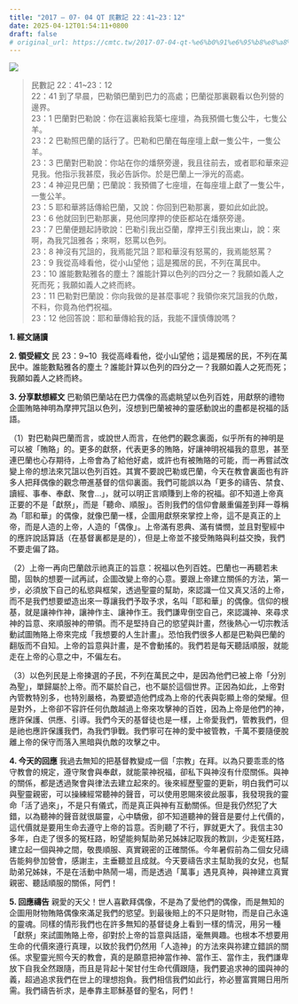 ```yaml
---
title: "2017 – 07- 04 QT 民數記 22：41~23：12"
date: 2025-04-12T01:54:11+0800
draft: false
# original_url: https://cmtc.tw/2017-07-04-qt-%e6%b0%91%e6%95%b8%e8%a8%98-22%ef%bc%9a4123%ef%bc%9a12
---
```


![](/images/qt.jpg)
> 民數記 22：41\~23：12  
> 22：41 到了早晨，巴勒領巴蘭到巴力的高處；巴蘭從那裏觀看以色列營的邊界。  
> 23：1 巴蘭對巴勒說：你在這裏給我築七座壇，為我預備七隻公牛，七隻公羊。  
> 23：2 巴勒照巴蘭的話行了。巴勒和巴蘭在每座壇上獻一隻公牛，一隻公羊。  
> 23：3 巴蘭對巴勒說：你站在你的燔祭旁邊，我且往前去，或者耶和華來迎見我。他指示我甚麼，我必告訴你。於是巴蘭上一淨光的高處。  
> 23：4 神迎見巴蘭；巴蘭說：我預備了七座壇，在每座壇上獻了一隻公牛，一隻公羊。  
> 23：5 耶和華將話傳給巴蘭，又說：你回到巴勒那裏，要如此如此說。  
> 23：6 他就回到巴勒那裏，見他同摩押的使臣都站在燔祭旁邊。  
> 23：7 巴蘭便題起詩歌說：巴勒引我出亞蘭，摩押王引我出東山，說：來啊，為我咒詛雅各；來啊，怒罵以色列。  
> 23：8 神沒有咒詛的，我焉能咒詛？耶和華沒有怒罵的，我焉能怒罵？  
> 23：9 我從高峰看他，從小山望他；這是獨居的民，不列在萬民中。  
> 23：10 誰能數點雅各的塵土？誰能計算以色列的四分之一？我願如義人之死而死；我願如義人之終而終。  
> 23：11 巴勒對巴蘭說：你向我做的是甚麼事呢？我領你來咒詛我的仇敵，不料，你竟為他們祝福。  
> 23：12 他回答說：耶和華傳給我的話，我能不謹慎傳說嗎？

**1. 經文誦讀**

**2. 領受經文**
民 23：9\~10  我從高峰看他，從小山望他；這是獨居的民，不列在萬民中。誰能數點雅各的塵土？誰能計算以色列的四分之一？我願如義人之死而死；我願如義人之終而終。

**3. 分享默想經文**
巴勒領巴蘭站在巴力偶像的高處眺望以色列百姓，用獻祭的禮物企圖賄賂神明為摩押咒詛以色列，沒想到巴蘭被神的靈感動說出的盡都是祝福的話語。

（1）對巴勒與巴蘭而言，或說世人而言，在他們的觀念裏面，似乎所有的神明是可以被「賄賂」的。更多的獻祭，代表更多的賄賂，好讓神明祝福我的意思，甚至連巴蘭也心存期待，上帝會為了給他好處，或許也有被賄賂的可能，而一再嘗試改變上帝的想法來咒詛以色列百姓。其實不要說巴勒或巴蘭，今天在教會裏面也有許多人把拜偶像的觀念帶進基督的信仰裏面。我們可能誤以為「更多的禱告、禁食、讀經、事奉、奉獻、聚會…」，就可以明正言順賺到上帝的祝福。卻不知道上帝真正要的不是「獻祭」，而是「聽命、順服」。否則我們的信仰會嚴重偏差到拜一尊稱為「耶和華」的偶像，就像巴蘭一樣，企圖用獻祭來掌控上帝，這不是真正的上帝，而是人造的上帝，人造的「偶像」。上帝滿有恩典、滿有憐憫，並且對聖經中的應許說話算話（在基督裏都是是的），但是上帝並不接受賄賂與利益交換，我們不要走偏了路。

（2）上帝一再向巴蘭啟示祂真正的旨意：祝福以色列百姓。巴蘭也一再聽若未聞，固執的想要一試再試，企圖改變上帝的心意。要跟上帝建立關係的方法，第一步，必須放下自己的私慾與框架，透過聖靈的幫助，來認識一位又真又活的上帝，而不是我們想要塑造出來一尊讓我們予取予求，名叫「耶和華」的偶像。信仰的根基，就是讓神作神，讓神作主、讓神作王。我們謙卑倒空自己，來認識神、來尋求神的旨意、來順服神的帶領。而不是堅持自己的慾望與計畫，然後熱心一切宗教活動試圖賄賂上帝來完成「我想要的人生計畫」。恐怕我們很多人都是巴勒與巴蘭的翻版而不自知。上帝的旨意與計畫，是不會動搖的。我們若是每天聽話順服，就能走在上帝的心意之中，不偏左右。

（3）以色列民是上帝揀選的子民，不列在萬民之中，是因為他們已被上帝「分別為聖」，單歸屬於上帝。而不屬於自己，也不屬於這個世界。正因為如此，上帝對內管教特別多，也特別嚴格，為要塑造他們成為上帝的代表與彰顯上帝的榮耀。但是對外，上帝卻不容許任何仇敵越過上帝來攻擊神的百姓，因為上帝是他們的神，應許保護、供應、引導。我們今天的基督徒也是一樣，上帝愛我們，管教我們，但是祂也應許保護我們，為我們爭戰。我們寧可在神的愛中被管教，千萬不要隨便脫離上帝的保守而落入黑暗與仇敵的攻擊之中。

**4. 今天的回應**
我過去無知的把基督教變成一個「宗教」在拜。以為只要乖乖的恪守教會的規定，遵守聚會與奉獻，就能蒙神祝福，卻私下與神沒有什麼關係。與神的關係，都是透過聚會與律法去建立起來的。後來經歷聖靈的更新，明白我們可以與聖靈親密，可以操練經常聽神的聲音，可以使用恩賜來彼此服事，我發現我的靈命「活了過來」，不是只有儀式，而是真正與神有互動關係。但是我仍然犯了大錯，以為聽神的聲音就很屬靈，心中驕傲，卻不知道聽神的聲音是要付上代價的，這代價就是要用生命去遵守上帝的旨意。否則聽了不行，罪就更大了。我信主30多年，白走了很多的冤枉路，盼望能夠幫助弟兄姊妹記取我的教訓，少走冤枉路，建立起一個與神之間，敬畏順服、真實親密的正確關係。今年暑假前為二個女兒禱告能夠參加營會，感謝主，主垂聽並且成就。今天要禱告求主幫助我的女兒，也幫助弟兄姊妹，不是在活動中熱鬧一場，而是透過「萬事」遇見真神，與神建立真實親密、聽話順服的關係，阿們！

**5. 回應禱告**
親愛的天父！世人喜歡拜偶像，不是為了愛他們的偶像，而是無知的企圖用財物賄賂偶像來滿足我們的慾望。到最後賠上的不只是財物，而是自己永遠的靈魂。同樣的情形我們也在許多無知的基督徒身上看到一樣的情況，用另一種「獻祭」來試圖賄賂上帝，卻對於上帝的旨意與話語，毫無興趣。也根本不想要用生命的代價來遵行真理，以致於我們仍然用「人造神」的方法來與祢建立錯誤的關係。求聖靈光照今天的教會，真的是願意把神當作神、當作王、當作主，我們謙卑放下自我全然跟隨，而且是背起十架甘付生命代價跟隨，我們要追求神的國與神的義，超過追求我們在世上的理想抱負。我們相信我們如此行，祢必豐富賞賜日用所需。我們禱告祈求，是奉靠主耶穌基督的聖名，阿們！
